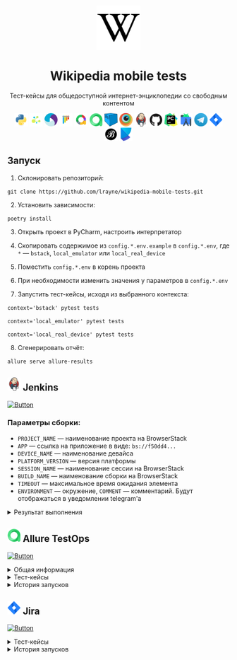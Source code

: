 <p align="center">
  <a href="https://ru.wikipedia.org">
  <picture>
<img alt="Wikipedia" src="resources/logo.png" width="100" height="100">
    </picture>
  </a>
</p>
<h1 align="center">
  Wikipedia mobile tests
</h1>
<p align="center">
Тест-кейсы для общедоступной интернет-энциклопедии со свободным контентом
</p>

<p align="center">
<img title="Python" src="resources/icons/python.svg" height="30" width="30"/> 
<img title="Selene" src="resources/icons/selene.png" height="30" width="30"/>  
<img title="Appium" src="resources/icons/appium.png" height="30" width="30"/>
<img title="Pytest" src="resources/icons/pytest.svg" height="30" width="30"/>
<img title="Allure Report" src="resources/icons/allure-report.png" height="30" width="30"/> 
<img title="Allure TestOps" src="resources/icons/allure-testops.png" height="30" width="30"/> 
<img title="Selenoid" src="resources/icons/selenoid.png" height="30" width="30"/> 
<img title="Bstack" src="resources/icons/bstack.png" height="30" width="30"/>
<img title="Jenkins" src="resources/icons/jenkins.svg" height="30" width="30"/> 
<img title="GitHub" src="resources/icons/github.svg" height="30" width="30"/> 
<img title="Pycharm" src="resources/icons/pycharm.png" height="30" width="30"/> 
<img title="Android studio" src="resources/icons/android-studio.png" height="30" width="30"/>
<img title="Telegram" src="resources/icons/telegram.png" height="30" width="30"/> 
<img title="Jira" src="resources/icons/jira.png" height="30" width="30"/> 
<img title="Black" src="resources/icons/black.png" height="30" width="30"/> 
<img title="Poetry" src="resources/icons/poetry.png" height="30" width="30"/>
</p>

## Запуск

1. Склонировать репозиторий:

```
git clone https://github.com/lrayne/wikipedia-mobile-tests.git
```

2. Установить зависимости:

```
poetry install
```

3. Открыть проект в PyCharm, настроить интерпретатор

4. Скопировать содержимое из `config.*.env.example` в `config.*.env`, где `*` — `bstack`, `local_emulator` или `local_real_device`
5. Поместить `config.*.env` в корень проекта
6. При необходимости изменить значения у параметров в `config.*.env`
7. Запустить тест-кейсы, исходя из выбранного контекста:

```
context='bstack' pytest tests
```

```
context='local_emulator' pytest tests
```

```
context='local_real_device' pytest tests
```

8. Cгенерировать отчёт:

```
allure serve allure-results
```

## <img title="Jenkins" src="resources/icons/jenkins.svg" height="30" width="30"/> Jenkins

[![Button](https://img.shields.io/badge/Открыть%20сборку-d33732)](https://jenkins.autotests.cloud/job/13-torsukov-mobile-22/)

### Параметры сборки:

- `PROJECT_NAME` — наименование проекта на BrowserStack
- `APP` — ссылка на приложение в виде: `bs://f50dd4...`
- `DEVICE_NAME` — наименование девайса
- `PLATFORM_VERSION` — версия платформы
- `SESSION_NAME` — наименование сессии на BrowserStack
- `BUILD_NAME` — наименование сборки на BrowserStack
- `TIMEOUT` — максимальное время ожидания элемента
- `ENVIRONMENT` — окружение, `COMMENT` — комментарий. Будут отображаться в уведомлении telegram'а

<details><summary>Результат выполнения</summary>
<br>
<details><summary>Общая информация</summary>
<br>
<img src="resources/screens/allure-overview.png">
</details>
<details><summary>Тест-кейсы</summary>
<br>
<img src="resources/screens/allure-test-cases.png">
</details>
<details><summary>Видео прохождения тест-кейса</summary>
<br>
<img src="resources/screens/bstack-video-attach.gif">
<p></p>
</details>
<details><summary>Уведомление в telegram</summary>
<br>
<img src="resources/screens/telegram-notification.png">
</details>
</details>

## <img title="Allure TestOps" src="resources/icons/allure-testops.png" height="30" width="30"/> Allure TestOps

[![Button](https://img.shields.io/badge/Открыть%20проект-21c45e)](https://allure.autotests.cloud/project/4376/dashboards)



<details><summary>Общая информация</summary>
<br>
<img src="resources/screens/allure-testops-overview.png">
</details>

<details><summary>Тест-кейсы</summary>
<br>
<img src="resources/screens/allure-testops-testcases.png">
</details>

<details><summary>История запусков</summary>
<br>
<img src="resources/screens/allure-testops-jobs.png">
</details>

## <img title="Jira" src="resources/icons/jira.png" height="30" width="30"/>  Jira

[![Button](https://img.shields.io/badge/Открыть%20проект-2584ff)](https://jira.autotests.cloud/browse/HOMEWORK-1325)

<details><summary>Тест-кейсы</summary>
<br>
<img src="resources/screens/jira-testcases.png">
</details>

<details><summary>История запусков</summary>
<br>
<img src="resources/screens/jira-launches.png">
</details>
